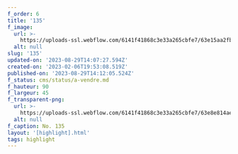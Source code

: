 ```yaml
---
f_order: 6
title: '135'
f_image:
  url: >-
    https://uploads-ssl.webflow.com/6141f41868c3e33a265cbfe7/63e15aa2fb566d1b7daf164b_135-07.jpg
  alt: null
slug: '135'
updated-on: '2023-08-29T14:07:27.594Z'
created-on: '2023-02-06T19:53:08.519Z'
published-on: '2023-08-29T14:12:05.524Z'
f_status: cms/status/a-vendre.md
f_hauteur: 90
f_largeur: 45
f_transparent-png:
  url: >-
    https://uploads-ssl.webflow.com/6141f41868c3e33a265cbfe7/63e8e814aed3c6c5ea46e010_135-07.png
  alt: null
f_caption: No. 135
layout: '[highlight].html'
tags: highlight
---
```



